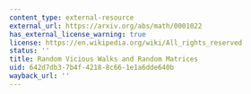 ```yaml
---
content_type: external-resource
external_url: https://arxiv.org/abs/math/0001022
has_external_license_warning: true
license: https://en.wikipedia.org/wiki/All_rights_reserved
status: ''
title: Random Vicious Walks and Random Matrices
uid: 642d7db3-7b4f-4218-8c66-1e1a6dde640b
wayback_url: ''
---
```

